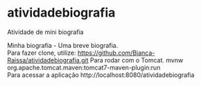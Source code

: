# atividadebiografia
Atividade de mini biografia

Minha biografia - Uma breve biografia.  
Para fazer clone, utilize: https://github.com/Bianca-Raissa/atividadebiografia.git 
Para rodar com o Tomcat.  mvnw org.apache.tomcat.maven:tomcat7-maven-plugin:run  
Para acessar a aplicação http://localhost:8080/atividadebiografia
